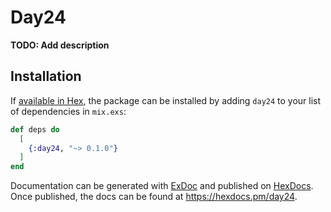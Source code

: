 # Day24

**TODO: Add description**

## Installation

If [available in Hex](https://hex.pm/docs/publish), the package can be installed
by adding `day24` to your list of dependencies in `mix.exs`:

```elixir
def deps do
  [
    {:day24, "~> 0.1.0"}
  ]
end
```

Documentation can be generated with [ExDoc](https://github.com/elixir-lang/ex_doc)
and published on [HexDocs](https://hexdocs.pm). Once published, the docs can
be found at <https://hexdocs.pm/day24>.


